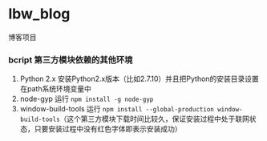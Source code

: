 # lbw_blog
博客项目

### bcript 第三方模块依赖的其他环境

1. Python 2.x 安装Python2.x版本（比如2.7.10）并且把Python的安装目录设置在path系统环境变量中
2. node-gyp 运行 `npm install -g node-gyp`
3. window-build-tools 运行 `npm install --global-production window-build-tools`（这个第三方模块下载时间比较久，保证安装过程中处于联网状态，只要安装过程中没有红色字体即表示安装成功）

